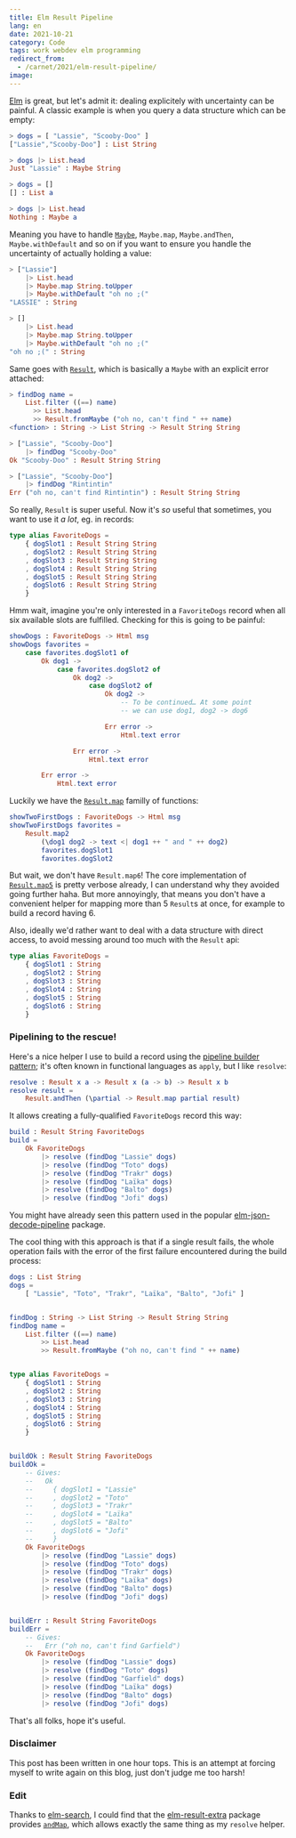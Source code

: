 ```yaml
---
title: Elm Result Pipeline
lang: en
date: 2021-10-21
category: Code
tags: work webdev elm programming
redirect_from:
  - /carnet/2021/elm-result-pipeline/
image:
---
```


[Elm](https://elm-lang.org/) is great, but let's admit it: dealing explicitely with uncertainty can be painful. A classic example is when you query a data structure which can be empty:

```elm
> dogs = [ "Lassie", "Scooby-Doo" ]
["Lassie","Scooby-Doo"] : List String

> dogs |> List.head
Just "Lassie" : Maybe String

> dogs = []
[] : List a

> dogs |> List.head
Nothing : Maybe a
```

Meaning you have to handle [`Maybe`](https://package.elm-lang.org/packages/elm/core/latest/Maybe), `Maybe.map`, `Maybe.andThen`, `Maybe.withDefault` and so on if you want to ensure you handle the uncertainty of actually holding a value:

```elm
> ["Lassie"]
    |> List.head
    |> Maybe.map String.toUpper
    |> Maybe.withDefault "oh no ;("
"LASSIE" : String

> []
    |> List.head
    |> Maybe.map String.toUpper
    |> Maybe.withDefault "oh no ;("
"oh no ;(" : String
```

Same goes with [`Result`](https://package.elm-lang.org/packages/elm/core/latest/Result), which is basically a `Maybe` with an explicit error attached:

```elm
> findDog name =
    List.filter ((==) name)
      >> List.head
      >> Result.fromMaybe ("oh no, can't find " ++ name)
<function> : String -> List String -> Result String String

> ["Lassie", "Scooby-Doo"]
    |> findDog "Scooby-Doo"
Ok "Scooby-Doo" : Result String String

> ["Lassie", "Scooby-Doo"]
    |> findDog "Rintintin"
Err ("oh no, can't find Rintintin") : Result String String
```

So really, `Result` is super useful. Now it's *so* useful that sometimes, you want to use it *a lot*, eg. in records:

```elm
type alias FavoriteDogs =
    { dogSlot1 : Result String String
    , dogSlot2 : Result String String
    , dogSlot3 : Result String String
    , dogSlot4 : Result String String
    , dogSlot5 : Result String String
    , dogSlot6 : Result String String
    }
```

Hmm wait, imagine you're only interested in a `FavoriteDogs` record when all six available slots are fulfilled. Checking for this is going to be painful:

```elm
showDogs : FavoriteDogs -> Html msg
showDogs favorites =
    case favorites.dogSlot1 of
        Ok dog1 ->
            case favorites.dogSlot2 of
                Ok dog2 ->
                    case dogSlot2 of
                        Ok dog2 ->
                            -- To be continued… At some point
                            -- we can use dog1, dog2 -> dog6

                        Err error ->
                            Html.text error

                Err error ->
                    Html.text error

        Err error ->
            Html.text error
```

Luckily we have the [`Result.map`](https://package.elm-lang.org/packages/elm/core/latest/Result#map) familly of functions:

```elm
showTwoFirstDogs : FavoriteDogs -> Html msg
showTwoFirstDogs favorites =
    Result.map2
        (\dog1 dog2 -> text <| dog1 ++ " and " ++ dog2)
        favorites.dogSlot1
        favorites.dogSlot2
```

But wait, we don't have `Result.map6`! The core implementation of [`Result.map5`](https://github.com/elm/core/blob/47ebbc97047d92baa72d877a478afaaea3aefce8/src/Result.elm#L143-L170) is pretty verbose already, I can understand why they avoided going further haha. But more annoyingly, that means you don't have a convenient helper for mapping more than 5 `Result`s at once, for example to build a record having 6.

Also, ideally we'd rather want to deal with a data structure with direct access, to avoid messing around too much with the `Result` api:

```elm
type alias FavoriteDogs =
    { dogSlot1 : String
    , dogSlot2 : String
    , dogSlot3 : String
    , dogSlot4 : String
    , dogSlot5 : String
    , dogSlot6 : String
    }
```

### Pipelining to the rescue!

Here's a nice helper I use to build a record using the [pipeline builder pattern](https://sporto.github.io/elm-patterns/advanced/pipeline-builder.html); it's often known in functional languages as `apply`, but I like `resolve`:

```elm
resolve : Result x a -> Result x (a -> b) -> Result x b
resolve result =
    Result.andThen (\partial -> Result.map partial result)
```

It allows creating a fully-qualified `FavoriteDogs` record this way:

```elm
build : Result String FavoriteDogs
build =
    Ok FavoriteDogs
        |> resolve (findDog "Lassie" dogs)
        |> resolve (findDog "Toto" dogs)
        |> resolve (findDog "Trakr" dogs)
        |> resolve (findDog "Laïka" dogs)
        |> resolve (findDog "Balto" dogs)
        |> resolve (findDog "Jofi" dogs)
```

You might have already seen this pattern used in the popular [elm-json-decode-pipeline](https://package.elm-lang.org/packages/NoRedInk/elm-json-decode-pipeline/latest) package.

The cool thing with this approach is that if a single result fails, the whole operation fails with the error of the first failure encountered during the build process:

```elm
dogs : List String
dogs =
    [ "Lassie", "Toto", "Trakr", "Laïka", "Balto", "Jofi" ]


findDog : String -> List String -> Result String String
findDog name =
    List.filter ((==) name)
        >> List.head
        >> Result.fromMaybe ("oh no, can't find " ++ name)


type alias FavoriteDogs =
    { dogSlot1 : String
    , dogSlot2 : String
    , dogSlot3 : String
    , dogSlot4 : String
    , dogSlot5 : String
    , dogSlot6 : String
    }


buildOk : Result String FavoriteDogs
buildOk =
    -- Gives:
    --   Ok
    --     { dogSlot1 = "Lassie"
    --     , dogSlot2 = "Toto"
    --     , dogSlot3 = "Trakr"
    --     , dogSlot4 = "Laïka"
    --     , dogSlot5 = "Balto"
    --     , dogSlot6 = "Jofi"
    --     }
    Ok FavoriteDogs
        |> resolve (findDog "Lassie" dogs)
        |> resolve (findDog "Toto" dogs)
        |> resolve (findDog "Trakr" dogs)
        |> resolve (findDog "Laïka" dogs)
        |> resolve (findDog "Balto" dogs)
        |> resolve (findDog "Jofi" dogs)


buildErr : Result String FavoriteDogs
buildErr =
    -- Gives:
    --   Err ("oh no, can't find Garfield")
    Ok FavoriteDogs
        |> resolve (findDog "Lassie" dogs)
        |> resolve (findDog "Toto" dogs)
        |> resolve (findDog "Garfield" dogs)
        |> resolve (findDog "Laïka" dogs)
        |> resolve (findDog "Balto" dogs)
        |> resolve (findDog "Jofi" dogs)
```

That's all folks, hope it's useful.

### Disclaimer

This post has been written in one hour tops. This is an attempt at forcing myself to write again on this blog, just don't judge me too harsh!

### Edit

Thanks to [elm-search](https://klaftertief.github.io/elm-search/?q=Result%20x%20a%20-%3E%20Result%20x%20(a%20-%3E%20b)%20-%3E%20Result%20x%20b), I could find that the [elm-result-extra](https://package.elm-lang.org/packages/elm-community/result-extra/latest) package provides [`andMap`](https://package.elm-lang.org/packages/elm-community/result-extra/latest/Result-Extra#andMap), which allows exactly the same thing as my `resolve` helper.
